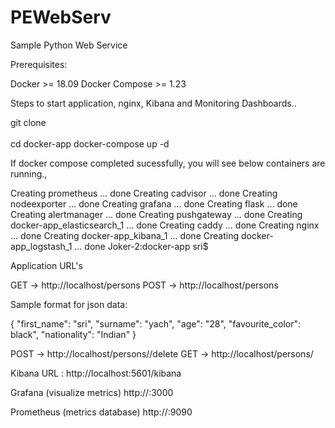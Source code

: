 # PEWebServ
Sample Python Web Service

Prerequisites:

Docker  >= 18.09 
Docker Compose >= 1.23


Steps to start application, nginx, Kibana and Monitoring Dashboards..

git clone <repo> <br></br>
cd docker-app
docker-compose up -d 

If docker compose completed sucessfully, you will see below containers are running.,

Creating prometheus                 ... done
Creating cadvisor                   ... done
Creating nodeexporter               ... done
Creating grafana                    ... done
Creating flask                      ... done
Creating alertmanager               ... done
Creating pushgateway                ... done
Creating docker-app_elasticsearch_1 ... done
Creating caddy                      ... done
Creating nginx                      ... done
Creating docker-app_kibana_1        ... done
Creating docker-app_logstash_1      ... done
Joker-2:docker-app sri$ 


Application URL's

GET -> http://localhost/persons
POST -> http://localhost/persons <jsondata>

Sample format for json data:

{
    "first_name": "sri",
    "surname": "yach",
    "age": "28",
    "favourite_color": black",
    "nationality": "Indian"
}

POST -> http://localhost/persons/<id>/delete
GET -> http://localhost/persons/<id>


Kibana URL : http://localhost:5601/kibana

Grafana (visualize metrics) http://<host-ip>:3000

Prometheus (metrics database) http://<host-ip>:9090
